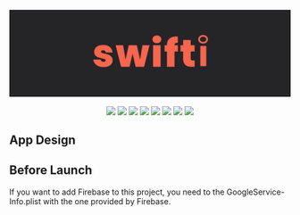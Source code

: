 ![logo](https://github.com/NaimZdn/Swifti/blob/main/README%20Assets/banner_swifti.svg)

<p align="center">
    <img src="https://img.shields.io/badge/-Swift-f05138?style=flat&labelColor=f05138&logo=swift&logoColor=white"/>
    <img src="https://img.shields.io/badge/-SwiftUI-0099E5?style=flat&labelColor=0099E5&logo=swift&logoColor=white"/>
    <img src="https://img.shields.io/badge/-CoreData-2887CE?style=flat&labelColor=2887CE&logo=swift&logoColor=white"/>
    <img src="https://img.shields.io/badge/-Firebase-FFCB2B?style=flat&labelColor=FFCB2B&logo=firebase&logoColor=black"/>
    <img src="https://img.shields.io/badge/-Github Actions-2088FF?style=flat&labelColor=2088FF&logo=github%20actions&logoColor=white"/>
    <img src="https://img.shields.io/badge/-MVVM+Clean-41454A?style=flat"/>
    <img src="https://img.shields.io/badge/-iOS-000000?style=flat&labelColor=000000&logo=apple&logoColor=white"/>
    <img src="https://img.shields.io/badge/-Figma-F24E1E?style=flat&labelColor=F24E1E&logo=figma&logoColor=white"/>
</p>

<h2> App Design </h2>

<h2> Before Launch </h2>

If you want to add Firebase to this project, you need to the GoogleService-Info.plist with the one provided by Firebase.
